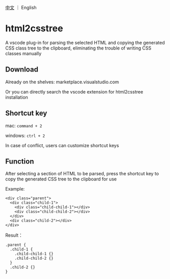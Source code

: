 [中文](https://github.com/liuxueyong123/html2cssTree) ｜ English

# html2csstree

A vscode plug-in for parsing the selected HTML and copying the generated CSS class tree to the clipboard, eliminating the trouble of writing CSS classes manually

## Download

Already on the shelves: marketplace.visualstudio.com

Or you can directly search the vscode extension for html2csstree installation

## Shortcut key

mac: `command + 2`

windows: `ctrl + 2`

In case of conflict, users can customize shortcut keys

## Function

After selecting a section of HTML to be parsed, press the shortcut key to copy the generated CSS tree to the clipboard for use

Example:

```
<div class="parent">
  <div class="child-1">
    <div class="child-child-1"></div>
    <div class="child-child-2"></div>
  </div>
  <div class="child-2"></div>
</div>
```

Result：

```
.parent {
  .child-1 {
    .child-child-1 {}
    .child-child-2 {}
  }
  .child-2 {}
}
```
